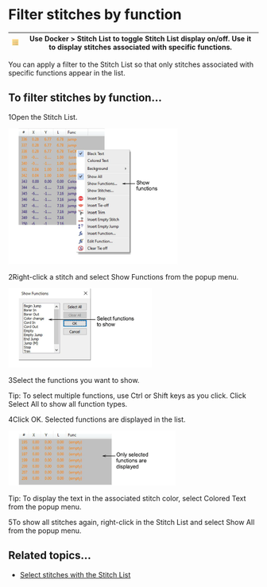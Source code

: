 # Filter stitches by function

| ![StitchList00062.png](assets/StitchList00062.png) | Use Docker > Stitch List to toggle Stitch List display on/off. Use it to display stitches associated with specific functions. |
| -------------------------------------------------- | ----------------------------------------------------------------------------------------------------------------------------- |

You can apply a filter to the Stitch List so that only stitches associated with specific functions appear in the list.

## To filter stitches by function...

1Open the Stitch List.

![functions00063.png](assets/functions00063.png)

2Right-click a stitch and select Show Functions from the popup menu.

![ShowFunctions.png](assets/ShowFunctions.png)

3Select the functions you want to show.

Tip: To select multiple functions, use Ctrl or Shift keys as you click. Click Select All to show all function types.

4Click OK. Selected functions are displayed in the list.

![StitchList4.png](assets/StitchList4.png)

Tip: To display the text in the associated stitch color, select Colored Text from the popup menu.

5To show all stitches again, right-click in the Stitch List and select Show All from the popup menu.

## Related topics...

- [Select stitches with the Stitch List](Select_stitches_with_the_Stitch_List)
